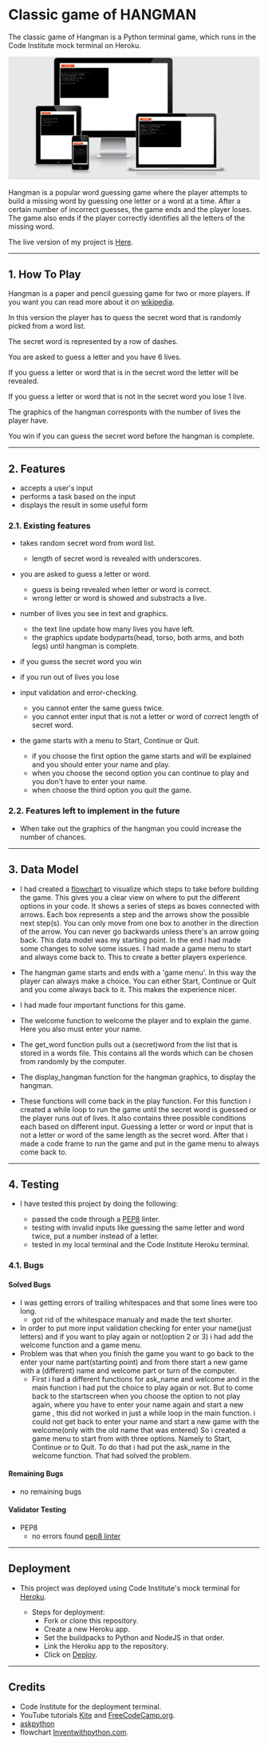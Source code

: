 # Classic game of HANGMAN

The classic game of Hangman is a Python terminal game, which runs in the Code Institute mock terminal on Heroku.

![Hangman](i-am-responsive/i-am-responsive.png)


Hangman is a popular word guessing game where the player attempts to build a missing word by guessing one letter or a word at a time.
After a certain number of incorrect guesses, the game ends and the player loses.
The game also ends if the player correctly identifies all the letters of the missing word.

The live version of my project is [Here](https://hangman-msp3.herokuapp.com/).

---

## 1. How To Play

Hangman is a paper and pencil guessing game for two or more players. If you want you can read more about it on [wikipedia](https://en.wikipedia.org/wiki/Hangman_(game)).

In this version the player has to quess the secret word that is randomly picked from a word list.

The secret word is represented by a row of dashes.

You are asked to guess a letter and you have 6 lives.

If you guess a letter or word that is in the secret word the letter will be revealed.

If you guess a letter or word that is not in the secret word you lose 1 live.

The graphics of the hangman corresponts with the number of lives the player have.

You win if you can guess the secret word before the hangman is complete.

---

## 2. Features

- accepts a user's input
- performs a task based on the input
- displays the result in some useful form

### 2.1. Existing features

- takes random secret word from word list.
    - length of secret word is revealed with underscores.

- you are asked to guess a letter or word.
    - guess is being revealed when letter or word is correct.
    - wrong letter or word is showed and substracts a live.

- number of lives you see in text and graphics.
    - the text line update how many lives you have left.
    - the graphics update bodyparts(head, torso, both arms, and both legs) until hangman is complete.

- if you guess the secret word you win

- if you run out of lives you lose

- input validation and error-checking.
    - you cannot enter the same guess twice.
    - you cannot enter input that is not a letter or word of correct length of secret word.

- the game starts with a menu to Start, Continue or Quit.
    - if you choose the first option the game starts and will be explained and you should enter your name and play.
    - when you choose the second option you can continue to play and you don't have to enter your name.
    - when choose the third option you quit the game.

### 2.2. Features left to implement in the future 

- When take out the graphics of the hangman you could increase the number of chances.

---

## 3. Data Model

- I had created a [flowchart](flowchart-hangman/hangman-program-flowchart.png) to visualize which steps to take before building the game. 
  This gives you a clear view on where to put the different options in your code.
  It shows a series of steps as boxes connected with arrows. Each box represents a step and the arrows show the possible next
  step(s). You can only move from one box to another in the direction of the arrow. You can never go backwards unless there's an arrow going back.
  This data model was my starting point. In the end i had made some changes to solve some issues. I had made a game menu to start and always come back to. This to create a better players experience.

- The hangman game starts and ends with a 'game menu'. In this way the player can always make a choice. You can either Start, Continue or Quit and you come always back  to it. This makes the experience nicer.
- I had made four important functions for this game.
- The welcome function to welcome the player and to explain the game. Here you also must enter your name.
- The get_word function pulls out a (secret)word from the list that is stored in a words file. This contains all the words which can be chosen from randomly by the computer.
- The display_hangman function for the hangman graphics, to display the hangman. 
- These functions will come back in the play function. For this function i created a while loop to run the game until the secret word is guessed
  or the player runs out of lives. It also contains three possible conditions each based on different input. Guessing a letter or word or input that is not a letter or word of the same length as the secret word. After that i made a code frame to run the game and put in the game menu to always come back to. 

---

## 4. Testing

- I have tested this project by doing the following:

    - passed the code through a [PEP8](http://pep8online.com/) linter.
    - testing with invalid inputs like guessing the same letter and word twice, put a number instead of a letter.
    - tested in my local terminal and the Code Institute Heroku terminal.

### 4.1. Bugs

#### Solved Bugs

- I was getting errors of trailing whitespaces and that some lines were too long.
    - got rid of the whitespace manualy and made the text shorter.
- In order to put more input validation checking for enter your name(just letters)
 and if you want to play again or not(option 2 or 3) i had add the welcome function and a game menu.
- Problem was that when you finish the game you want to go back to the enter your name part(starting point) and from there start a new game with a (different) name and welcome part or turn of the computer.
    - First i had a different functions for ask_name and welcome and in the main function i had put the choice to play again or not. But to come back to the startscreen when you choose the option to not play again, where you have to enter your name again and start a new game , this did not worked in just a while loop in the main function. i could not get back to enter your name and start a new game with the welcome(only with the old name that was entered) So i created a game menu to start from with three options. Namely to Start, Continue or to Quit. To do that i had put the ask_name in the welcome function. That had solved the problem.

#### Remaining Bugs

- no remaining bugs

#### Validator Testing

- PEP8
    - no errors found [pep8 linter](pep8-linter/pep8-onlinechecker.png)

---

## Deployment

- This project was deployed using Code Institute's mock terminal for [Heroku](https://www.heroku.com/).

    - Steps for deployment:
        - Fork or clone this repository.
        - Create a new Heroku app.
        - Set the buildpacks to Python and NodeJS in that order.
        - Link the Heroku app to the repository.
        - Click on [Deploy](https://hangman-msp3.herokuapp.com/).

---

## Credits

- Code Institute for the deployment terminal.
- YouTube tutorials [Kite](https://www.youtube.com/watch?v=m4nEnsavl6w&t=191s) and [FreeCodeCamp.org](https://www.youtube.com/watch?v=8ext9G7xspg).
- [askpython](https://www.askpython.com/python/examples/hangman-game-in-python)
- flowchart [Inventwithpython.com](https://inventwithpython.com/invent4thed/chapter7.html).


